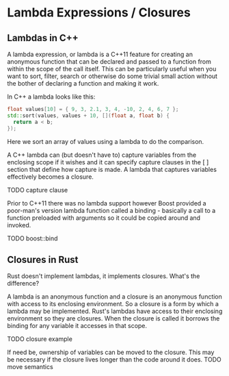 # Lambda Expressions / Closures

## Lambdas in C++

A lambda expression, or lambda is a C++11 feature for creating an anonymous function that can be declared and passed to a function from within the scope of the call itself. This can be particularly useful when you want to sort, filter, search or otherwise do some trivial small action without the bother of declaring a function and making it work.

In C++ a lambda looks like this:

```c++
float values[10] = { 9, 3, 2.1, 3, 4, -10, 2, 4, 6, 7 };
std::sort(values, values + 10, [](float a, float b) {
  return a < b;
});
```

Here we sort an array of values using a lambda to do the comparison.

A C++ lambda can (but doesn't have to) capture variables from the enclosing scope if it wishes and it can specify capture clauses in the [ ] section that define how capture is made. A lambda that captures variables effectively becomes a closure.

TODO capture clause

Prior to C++11 there was no lambda support however Boost provided a poor-man's version lambda function called a binding - basically a call to a function preloaded with arguments so it could be copied around and invoked.

TODO boost::bind

## Closures in Rust

Rust doesn't implement lambdas, it implements closures. What's the difference?

A lambda is an anonymous function and a closure is an anonymous function with access to its enclosing environment. So a closure is a form by which a lambda may be implemented.
Rust's lambdas have access to their enclosing environment so they are closures. When the closure is called it borrows the binding for any variable it accesses in that scope.

TODO closure example

If need be, ownership of variables can be moved to the closure. This may be necessary if the closure lives longer than the code around it does.
TODO move semantics
